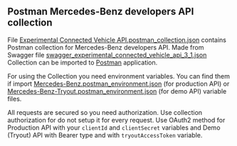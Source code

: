 Postman Mercedes-Benz developers API collection
-----------------------------------------------

File [Experimental Connected Vehicle API.postman_collection.json](Experimental&#32;Connected&#32;Vehicle&#32;API.postman_collection.json)
contains Postman collection for Mercedes-Benz developers API.
Made from Swagger file [swagger_experimental_connected_vehicle_api_3_1.json](../api/swagger_experimental_connected_vehicle_api_3_1.json)
Collection can be imported to [Postman](https://www.getpostman.com) application.

For using the Collection you need environment variables. You can find them if import [Mercedes-Benz.postman_environment.json](Mercedes-Benz.postman_environment.json)
(for production API) or [Mercedes-Benz-Tryout.postman_environment.json](Mercedes-Benz-Tryout.postman_environment.json) (for demo API)
variable files.

All requests are secured so you need authorization. Use collection authorization for do not setup it for every request.
Use OAuth2 method for Production API with your `clientId` and `clientSecret` variables and Demo (Tryout) API with Bearer type and with `tryoutAccessToken` variable.
